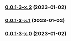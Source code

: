 ### [0.0.1-3-x.2](https://github.com/paddy-exe/GodotVisualShader-Extras/compare/0.0.0...0.0.1-3-x.2) (2023-01-02)



### [0.0.1-3-x.1](https://github.com/paddy-exe/GodotVisualShader-Extras/compare/0.0.0...0.0.1-3-x.1) (2023-01-02)



### [0.0.1-3-x.0](https://github.com/paddy-exe/GodotVisualShader-Extras/compare/0.0.0...0.0.1-3-x.0) (2023-01-02)

